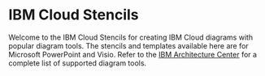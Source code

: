 # IBM Cloud Stencils

Welcome to the IBM Cloud Stencils for creating IBM Cloud diagrams with popular diagram tools.  The stencils and templates available here are for Microsoft PowerPoint and Visio.  Refer to the [IBM Architecture Center](https://www.ibm.com/cloud/garage/architectures/edit) for a complete list of supported diagram tools.
